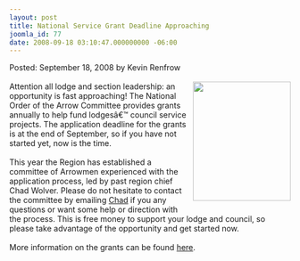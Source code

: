 ```yaml
---
layout: post
title: National Service Grant Deadline Approaching
joomla_id: 77
date: 2008-09-18 03:10:47.000000000 -06:00
---
```

Posted: September 18, 2008 by Kevin Renfrow<br/><br/>
<img src=images/service_grant.jpg width=175 height=214 align=right style=padding-left:5px;padding-bottom:20px>
Attention all lodge and section leadership: an opportunity is fast approaching! The National Order of the Arrow Committee provides grants annually to help fund lodgesâ€™ council service projects. The application deadline for the grants is at the end of September, so if you have not started yet, now is the time.
<br/><br/>
This year the Region has established a committee of Arrowmen experienced with the application process, led by past region chief Chad Wolver. Please do not hesitate to contact the committee by emailing <a href="contact?MailTo=Service Grants Chairman (Chad Wolver)">Chad</a> if you any questions or want some help or direction with the process.  This is free money to support your lodge and council, so please take advantage of the opportunity and get started now.
<br/><br/>
More information on the grants can be found <a href=http://western.oa-bsa.org/program/awards/servicegrant.php>here</a>.
